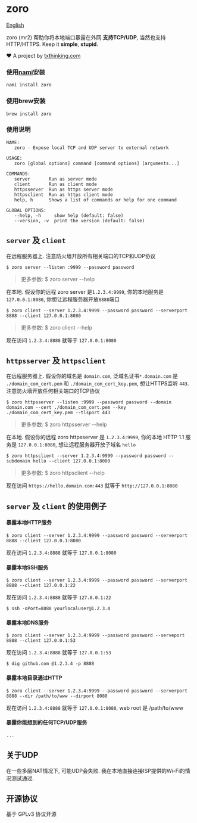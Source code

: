 # zoro

[English](README.md)

zoro (mr2) 帮助你将本地端口暴露在外网.**支持TCP/UDP**, 当然也支持HTTP/HTTPS. Keep it **simple**, **stupid**.

❤️ A project by [txthinking.com](https://www.txthinking.com)

### 使用[nami](https://github.com/txthinking/nami)安装

```
nami install zoro
```

### 使用brew安装

```
brew install zoro
```

### 使用说明

```
NAME:
   zoro - Expose local TCP and UDP server to external network

USAGE:
   zoro [global options] command [command options] [arguments...]

COMMANDS:
   server       Run as server mode
   client       Run as client mode
   httpsserver  Run as https server mode
   httpsclient  Run as https client mode
   help, h      Shows a list of commands or help for one command

GLOBAL OPTIONS:
   --help, -h     show help (default: false)
   --version, -v  print the version (default: false)
```

## `server` 及 `client`

在远程服务器上. 注意防火墙开放所有相关端口的TCP和UDP协议

```
$ zoro server --listen :9999 --password password
```

> 更多参数: $ zoro server --help

在本地. 假设你的远程 zoro server 是`1.2.3.4:9999`, 你的本地服务是`127.0.0.1:8080`, 你想让远程服务器开放`8888`端口

```
$ zoro client --server 1.2.3.4:9999 --password password --serverport 8888 --client 127.0.0.1:8080
```

> 更多参数: $ zoro client --help

现在访问 `1.2.3.4:8888` 就等于 `127.0.0.1:8080`

## `httpsserver` 及 `httpsclient`

在远程服务器上. 假设你的域名是 `domain.com`, 泛域名证书`*.domain.com` 是 `./domain_com_cert.pem` 和 `./domain_com_cert_key.pem`, 想让HTTPS监听 `443`. 注意防火墙开放任何相关端口的TCP协议

```
$ zoro httpsserver --listen :9999 --password password --domain domain.com --cert ./domain_com_cert.pem --key ./domain_com_cert_key.pem --tlsport 443
```

> 更多参数: $ zoro httpsserver --help

在本地. 假设你的远程 zoro httpsserver 是 `1.2.3.4:9999`, 你的本地 HTTP 1.1 服务是 `127.0.0.1:8080`, 想让远程服务器开放子域名 `hello`

```
$ zoro httpsclient --server 1.2.3.4:9999 --password password --subdomain hello --client 127.0.0.1:8080
```

> 更多参数: $ zoro httpsclient --help

现在访问 `https://hello.domain.com:443` 就等于 `http://127.0.0.1:8080`

## `server` 及 `client` 的使用例子

#### 暴露本地HTTP服务

```
$ zoro client --server 1.2.3.4:9999 --password password --serverport 8888 --client 127.0.0.1:8080
```

现在访问 `1.2.3.4:8888` 就等于 `127.0.0.1:8080`

#### 暴露本地SSH服务

```
$ zoro client --server 1.2.3.4:9999 --password password --serverport 8888 --client 127.0.0.1:22
```

现在访问 `1.2.3.4:8888` 就等于 `127.0.0.1:22`

```
$ ssh -oPort=8888 yourlocaluser@1.2.3.4
```

#### 暴露本地DNS服务

```
$ zoro client --server 1.2.3.4:9999 --password password --serveport 8888 --client 127.0.0.1:53
```

现在访问 `1.2.3.4:8888` 就等于 `127.0.0.1:53`

```
$ dig github.com @1.2.3.4 -p 8888
```

#### 暴露本地目录通过HTTP

```
$ zoro client --server 1.2.3.4:9999 --password password --serverport 8888 --dir /path/to/www --dirport 8080
```

现在访问 `1.2.3.4:8888` 就等于 `127.0.0.1:8080`, web root 是 /path/to/www

#### 暴露你能想到的任何TCP/UDP服务

```
...
```

## 关于UDP

在一些多层NAT情况下, 可能UDP会失败. 我在本地直接连接ISP提供的Wi-Fi的情况测试通过.

## 开源协议

基于 GPLv3 协议开源
